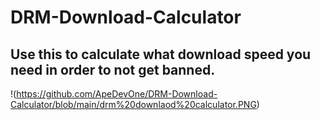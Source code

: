 # DRM-Download-Calculator
## Use this to calculate what download speed you need in order to not get banned.
!(https://github.com/ApeDevOne/DRM-Download-Calculator/blob/main/drm%20downlaod%20calculator.PNG)
